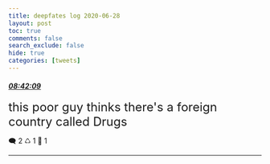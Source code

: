 ```yaml
---
title: deepfates log 2020-06-28
layout: post
toc: true
comments: false
search_exclude: false
hide: true
categories: [tweets]
---
```



#### <a href = "https://twitter.com/deepfates/status/1277250941914238976">*08:42:09*</a>

<font size="5">this poor guy thinks there's a foreign country called Drugs</font>



🗨️ 2 ♺ 1 🤍  1   

---
    
            

